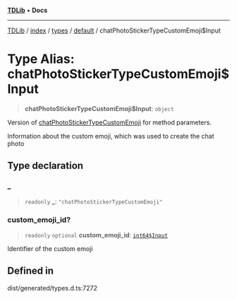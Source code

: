 [**TDLib**](../../../../../../README.md) • **Docs**

***

[TDLib](../../../../../../modules.md) / [index](../../../../../README.md) / [types](../../../README.md) / [default](../README.md) / chatPhotoStickerTypeCustomEmoji$Input

# Type Alias: chatPhotoStickerTypeCustomEmoji$Input

> **chatPhotoStickerTypeCustomEmoji$Input**: `object`

Version of [chatPhotoStickerTypeCustomEmoji](chatPhotoStickerTypeCustomEmoji.md) for method parameters.

Information about the custom emoji, which was used to create the chat photo

## Type declaration

### \_

> `readonly` **\_**: `"chatPhotoStickerTypeCustomEmoji"`

### custom\_emoji\_id?

> `readonly` `optional` **custom\_emoji\_id**: [`int64$Input`](int64$Input-1.md)

Identifier of the custom emoji

## Defined in

dist/generated/types.d.ts:7272
